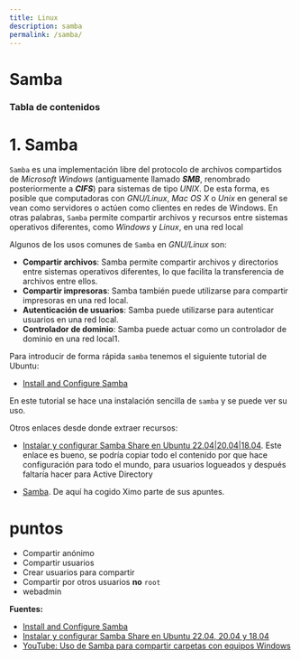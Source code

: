 ```yaml
---
title: Linux
description: samba
permalink: /samba/
---
```


<h1>Samba</h1>

<h3>Tabla de contenidos</h3>


# 1. Samba

`Samba` es una implementación libre del protocolo de archivos compartidos de *Microsoft Windows* (antiguamente llamado ***SMB***, renombrado posteriormente a ***CIFS***) para sistemas de tipo *UNIX*. De esta forma, es posible que computadoras con *GNU/Linux*, *Mac OS X* o *Unix* en general se vean como servidores o actúen como clientes en redes de Windows. En otras palabras, `Samba` permite compartir archivos y recursos entre sistemas operativos diferentes, como *Windows* y *Linux*, en una red local

Algunos de los usos comunes de `Samba` en *GNU/Linux* son:

- **Compartir archivos**: Samba permite compartir archivos y directorios entre sistemas operativos diferentes, lo que facilita la transferencia de archivos entre ellos.
- **Compartir impresoras**: Samba también puede utilizarse para compartir impresoras en una red local.
- **Autenticación de usuarios**: Samba puede utilizarse para autenticar usuarios en una red local.
- **Controlador de dominio**: Samba puede actuar como un controlador de dominio en una red local1.


Para introducir de forma rápida `samba` tenemos el siguiente tutorial de Ubuntu: 

- [Install and Configure Samba](https://ubuntu.com/tutorials/install-and-configure-samba#1-overview)


En este tutorial se hace una instalación sencilla de `samba` y se puede ver su uso.

Otros enlaces desde donde extraer recursos:

- [Instalar y configurar Samba Share en Ubuntu 22.04|20.04|18.04](https://es.linux-console.net/?p=21480). Este enlace es bueno, se podría copiar todo el contenido por que hace configuración para todo el mundo, para usuarios logueados y después faltaría hacer para Active Directory

- [Samba](https://pfc.upnfm.edu.hn/cursos/redes/REDES_LINUX/samba/Que_es_samba.html). De aquí ha cogido Ximo parte de sus apuntes.

# puntos

- Compartir anónimo
- Compartir usuarios
- Crear usuarios para compartir
- Compartir por otros usuarios **no** `root`
- webadmin


**Fuentes:**

- [Install and Configure Samba](https://ubuntu.com/tutorials/install-and-configure-samba#1-overview)
- [Instalar y configurar Samba Share en Ubuntu 22.04, 20.04 y 18.04](https://es.linux-console.net/?p=21480)
- [YouTube: Uso de Samba para compartir carpetas con equipos Windows](https://www.youtube.com/watch?v=2fF1etV7iYY)

